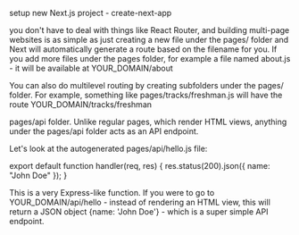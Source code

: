 setup new Next.js project - create-next-app

you don't have to deal with things like React Router, 
and building multi-page websites is as simple as just creating a new file under the pages/ folder and Next will automatically generate a route based on the filename for you.
If you add more files under the pages folder, for example a file named about.js - it will be available at YOUR_DOMAIN/about

You can also do multilevel routing by creating subfolders under the pages/ folder. 
For example, something like pages/tracks/freshman.js will have the route YOUR_DOMAIN/tracks/freshman

pages/api folder. Unlike regular pages, which render HTML views, anything under the pages/api folder acts as an API endpoint.

Let's look at the autogenerated pages/api/hello.js file:

export default function handler(req, res) {
  res.status(200).json({ name: "John Doe" });
}

This is a very Express-like function. If you were to go to YOUR_DOMAIN/api/hello - 
instead of rendering an HTML view, this will return a JSON object {name: 'John Doe'} - which is a super simple API endpoint.
